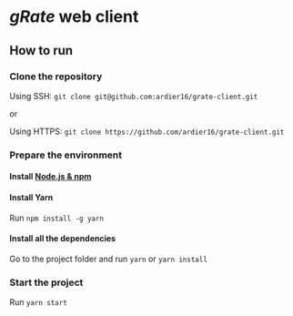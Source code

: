 # *gRate* web client

## How to run

### Clone the repository

Using SSH: `git clone git@github.com:ardier16/grate-client.git`

or

Using HTTPS: `git clone https://github.com/ardier16/grate-client.git`

### Prepare the environment

#### Install [Node.js & npm](https://nodejs.org)

#### Install Yarn
Run `npm install -g yarn`

#### Install all the dependencies
Go to the project folder and run `yarn` or `yarn install`

### Start the project

Run `yarn start`
